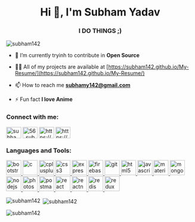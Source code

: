 <h1 align="center">Hi 👋, I'm Subham Yadav</h1>
<h3 align="center">I DO THINGS ;)</h3>

<p align="left"> <img src="https://komarev.com/ghpvc/?username=subham142&label=Profile%20views&color=0e75b6&style=flat" alt="subham142" /> </p>

- 🌱 I’m currently tryinh to contribute in **Open Source**

- 👨‍💻 All of my projects are available at [https://subham142.github.io/My-Resume/](https://subham142.github.io/My-Resume/)

- 📫 How to reach me **subhamy142@gmail.com**

- ⚡ Fun fact **I love Anime**

<h3 align="left">Connect with me:</h3>
<p align="left">
<a href="https://dev.to/subham142" target="blank"><img align="center" src="https://d2fltix0v2e0sb.cloudfront.net/dev-black.png" alt="subham142" height="30" width="40" /></a>
<a href="https://twitter.com/56_subham" target="blank"><img align="center" src="https://logos-world.net/wp-content/uploads/2020/04/Twitter-Logo.png" alt="56_subham" height="30" width="40" /></a>
<a href="https://linkedin.com/in/https://www.linkedin.com/in/subham-yadav-3493711a5/" target="blank"><img align="center" src="https://nepa.com/wp-content/uploads/2017/09/linkedin-logo.png" alt="https://www.linkedin.com/in/subham-yadav-3493711a5/" height="30" width="40" /></a>
<a href="https://www.codechef.com/users/https://www.codechef.com/users/subhamy142" target="blank"><img align="center" src="https://www.codechef.com/misc/fb-image-icon.png" alt="https://www.codechef.com/users/subhamy142" height="30" width="40" /></a>
</p>

<h3 align="left">Languages and Tools:</h3>
<p align="left"> <a href="https://getbootstrap.com" target="_blank"> <img src="https://devicons.github.io/devicon/devicon.git/icons/bootstrap/bootstrap-plain.svg" alt="bootstrap" width="40" height="40"/> </a> <a href="https://www.cprogramming.com/" target="_blank"> <img src="https://devicons.github.io/devicon/devicon.git/icons/c/c-original.svg" alt="c" width="40" height="40"/> </a> <a href="https://www.w3schools.com/cpp/" target="_blank"> <img src="https://devicons.github.io/devicon/devicon.git/icons/cplusplus/cplusplus-original.svg" alt="cplusplus" width="40" height="40"/> </a> <a href="https://www.w3schools.com/css/" target="_blank"> <img src="https://devicons.github.io/devicon/devicon.git/icons/css3/css3-original-wordmark.svg" alt="css3" width="40" height="40"/> </a> <a href="https://expressjs.com" target="_blank"> <img src="https://devicons.github.io/devicon/devicon.git/icons/express/express-original-wordmark.svg" alt="express" width="40" height="40"/> </a> <a href="https://firebase.google.com/" target="_blank"> <img src="https://www.vectorlogo.zone/logos/firebase/firebase-icon.svg" alt="firebase" width="40" height="40"/> </a> <a href="https://git-scm.com/" target="_blank"> <img src="https://www.vectorlogo.zone/logos/git-scm/git-scm-icon.svg" alt="git" width="40" height="40"/> </a> <a href="https://www.w3.org/html/" target="_blank"> <img src="https://devicons.github.io/devicon/devicon.git/icons/html5/html5-original-wordmark.svg" alt="html5" width="40" height="40"/> </a> <a href="https://developer.mozilla.org/en-US/docs/Web/JavaScript" target="_blank"> <img src="https://devicons.github.io/devicon/devicon.git/icons/javascript/javascript-original.svg" alt="javascript" width="40" height="40"/> </a> <a href="https://materializecss.com/" target="_blank"> <img src="https://raw.githubusercontent.com/prplx/svg-logos/5585531d45d294869c4eaab4d7cf2e9c167710a9/svg/materialize.svg" alt="materialize" width="40" height="40"/> </a> <a href="https://www.mongodb.com/" target="_blank"> <img src="https://devicons.github.io/devicon/devicon.git/icons/mongodb/mongodb-original-wordmark.svg" alt="mongodb" width="40" height="40"/> </a> <a href="https://nodejs.org" target="_blank"> <img src="https://devicons.github.io/devicon/devicon.git/icons/nodejs/nodejs-original-wordmark.svg" alt="nodejs" width="40" height="40"/> </a> <a href="https://www.photoshop.com/en" target="_blank"> <img src="https://devicons.github.io/devicon/devicon.git/icons/photoshop/photoshop-plain.svg" alt="photoshop" width="40" height="40"/> </a> <a href="https://postman.com" target="_blank"> <img src="https://www.vectorlogo.zone/logos/getpostman/getpostman-icon.svg" alt="postman" width="40" height="40"/> </a> <a href="https://reactjs.org/" target="_blank"> <img src="https://devicons.github.io/devicon/devicon.git/icons/react/react-original-wordmark.svg" alt="react" width="40" height="40"/> </a> <a href="https://reactnative.dev/" target="_blank"> <img src="https://reactnative.dev/img/header_logo.svg" alt="reactnative" width="40" height="40"/> </a> <a href="https://redis.io" target="_blank"> <img src="https://devicons.github.io/devicon/devicon.git/icons/redis/redis-original-wordmark.svg" alt="redis" width="40" height="40"/> </a> <a href="https://redux.js.org" target="_blank"> <img src="https://devicons.github.io/devicon/devicon.git/icons/redux/redux-original.svg" alt="redux" width="40" height="40"/> </a> </p>


<p><img align="left" src="https://github-readme-stats.vercel.app/api/top-langs?username=subham142&show_icons=true&locale=en&layout=compact" alt="subham142" /></p>

<p>&nbsp;<img align="center" src="https://github-readme-stats.vercel.app/api?username=subham142&show_icons=true&locale=en" alt="subham142" /></p>

<p><img align="center" src="https://github-readme-streak-stats.herokuapp.com/?user=subham142&" alt="subham142" /></p>
